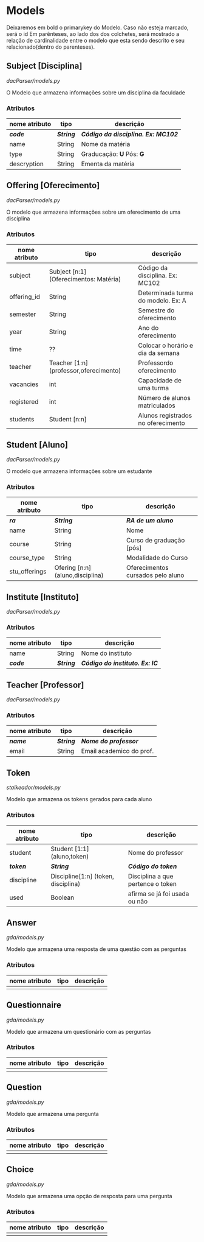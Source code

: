 # Models

Deixaremos em bold o primarykey do Modelo. Caso não esteja marcado, será o id
Em parênteses, ao lado dos dos colchetes, será mostrado a relação de cardinalidade
entre o modelo que esta sendo descrito e seu relacionado(dentro do parenteses).

## **Subject** [Disciplina]
*dacParser/models.py*

O Modelo que armazena informações sobre um disciplina da faculdade

### Atributos
| nome atributo | tipo         | descrição                       |
| ------------- | ------------ | ------------------------------  |
| ***code***    | ***String*** | ***Código da disciplina. Ex: MC102*** |
| name          | String       | Nome da matéria                 |
| type  	    | String       | Graducação: **U** Pós: **G**    |
| descryption   | String       | Ementa da matéria               |


## **Offering** [Oferecimento]
*dacParser/models.py*

O modelo que armazena informações sobre um oferecimento de uma disciplina

### Atributos
|nome atributo| tipo          | descrição                          |
| ----------- | ------------- | ---------------------------------- |
| subject     | Subject [n:1] \(Oferecimentos: Matéria\)   | Código da disciplina. Ex: MC102    |
| offering_id  | String        | Determinada turma do modelo. Ex: A |
| semester    | String        | Semestre do oferecimento           |
| year        | String        | Ano do oferecimento                |
| time        | ??            | Colocar o horário e dia da semana  |
| teacher     | Teacher [1:n] \(professor,oferecimento\) | Professordo oferecimento           |
| vacancies   | int           | Capacidade de uma turma            |
| registered  | int           | Número de alunos matriculados      |
| students    | Student [n:n] | Alunos registrados no oferecimento |


## **Student** [Aluno]
*dacParser/models.py*

O modelo que armazena informações sobre um estudante

### Atributos
|nome atributo| tipo          | descrição               |
| ----------- | ------------- | ----------------------- |
|***ra***     | ***String***  | ***RA de um aluno***    |
| name        | String        | Nome                    |
| course      | String        | Curso de graduação [pós]|
| course_type | String        | Modalidade do Curso     |
|stu_offerings| Ofering [n:n] \(aluno,disciplina\)| Oferecimentos cursados pelo aluno|


## **Institute** [Instituto]
*dacParser/models.py*


### Atributos
|nome atributo| tipo          | descrição                        |
| ----------- | ------------- | -------------------------------- |  
|    name     | String        | Nome do instituto                |
| ***code***  | ***String***  | ***Código do instituto. Ex: IC***|


## **Teacher** [Professor]
*dacParser/models.py*


### Atributos
|nome atributo| tipo          | descrição           |
| ----------- | ------------- | ------------------- |
|   ***name***| ***String***  | ***Nome do professor***   |
| email       | String        | Email academico do prof.|


## **Token**
*stalkeador/models.py*

Modelo que armazena os tokens gerados para cada aluno

### Atributos
|nome atributo| tipo          | descrição                           |
| ----------- | ------------- | ----------------------------------- |
|   student   | Student [1:1] \(aluno,token\)| Nome do professor                   |
| ***token*** | ***String***  | ***Código do token***               |
|  discipline |Discipline[1:n] \(token, disciplina\) | Disciplina a que pertence o token   |
|     used    | Boolean       | afirma se já foi usada ou não       |


## **Answer**
*gda/models.py*

Modelo que armazena uma resposta de uma questão com as perguntas

### Atributos
|nome atributo| tipo          | descrição                           |
| ----------- | ------------- | ----------------------------------- |
|             |               |                                     |


## **Questionnaire**
*gda/models.py*

Modelo que armazena um questionário com as perguntas

### Atributos
|nome atributo| tipo          | descrição                           |
| ----------- | ------------- | ----------------------------------- |
|             |               |                                     |


## **Question**
*gda/models.py*

Modelo que armazena uma pergunta

### Atributos
|nome atributo| tipo          | descrição                           |
| ----------- | ------------- | ----------------------------------- |
|             |               |                                     |


## **Choice**
*gda/models.py*

Modelo que armazena uma opção de resposta para uma pergunta

### Atributos
|nome atributo| tipo          | descrição                           |
| ----------- | ------------- | ----------------------------------- |
|             |               |                                     |
